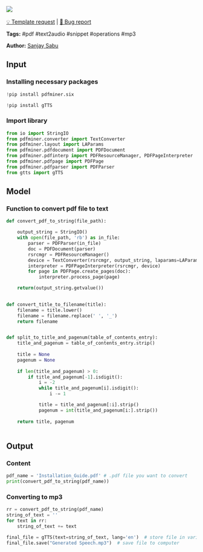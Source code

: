 <a href="https://app.naas.ai/user-redirect/naas/downloader?url=https://raw.githubusercontent.com/jupyter-naas/awesome-notebooks/master/PDF/PDF_Transform_to_MP3.ipynb" target="_parent"><img src="https://naasai-public.s3.eu-west-3.amazonaws.com/open_in_naas.svg"/></a><br><br><a href="https://github.com/jupyter-naas/awesome-notebooks/issues/new?assignees=&labels=&template=template-request.md&title=Tool+-+Action+of+the+notebook+">💡 Template request</a> | <a href="https://github.com/jupyter-naas/awesome-notebooks/issues/new?assignees=&labels=&template=bug_report.md&title=PDF+-+Transform+to+MP3:+Error+short+description">🚨 Bug report</a>

**Tags:** #pdf #text2audio #snippet #operations #mp3

**Author:** [Sanjay Sabu](https://www.linkedin.com/in/sanjay-sabu-4205/)

## Input

### Installing necessary packages


```python
!pip install pdfminer.six
```


```python
!pip install gTTS
```

### Import library


```python
from io import StringIO
from pdfminer.converter import TextConverter
from pdfminer.layout import LAParams
from pdfminer.pdfdocument import PDFDocument
from pdfminer.pdfinterp import PDFResourceManager, PDFPageInterpreter
from pdfminer.pdfpage import PDFPage
from pdfminer.pdfparser import PDFParser
from gtts import gTTS
```

## Model

### Function to convert pdf  file to text


```python
def convert_pdf_to_string(file_path):

	output_string = StringIO()
	with open(file_path, 'rb') as in_file:
	    parser = PDFParser(in_file)
	    doc = PDFDocument(parser)
	    rsrcmgr = PDFResourceManager()
	    device = TextConverter(rsrcmgr, output_string, laparams=LAParams())
	    interpreter = PDFPageInterpreter(rsrcmgr, device)
	    for page in PDFPage.create_pages(doc):
	        interpreter.process_page(page)

	return(output_string.getvalue())

                
def convert_title_to_filename(title):
    filename = title.lower()
    filename = filename.replace(' ', '_')
    return filename


def split_to_title_and_pagenum(table_of_contents_entry):
    title_and_pagenum = table_of_contents_entry.strip()
    
    title = None
    pagenum = None
    
    if len(title_and_pagenum) > 0:
        if title_and_pagenum[-1].isdigit():
            i = -2
            while title_and_pagenum[i].isdigit():
                i -= 1

            title = title_and_pagenum[:i].strip()
            pagenum = int(title_and_pagenum[i:].strip())
        
    return title, pagenum
    
```

## Output

### Content


```python
pdf_name = 'Installation_Guide.pdf' # .pdf file you want to convert
print(convert_pdf_to_string(pdf_name))
```

### Converting to mp3


```python
rr = convert_pdf_to_string(pdf_name)
string_of_text = ''
for text in rr:
    string_of_text += text

final_file = gTTS(text=string_of_text, lang='en')  # store file in variable
final_file.save("Generated Speech.mp3")  # save file to computer
```
